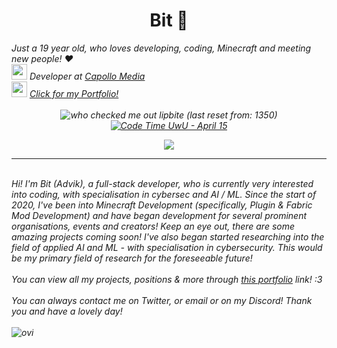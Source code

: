 <div align='center'>
  <h1>Bit 🧡</h1>
</div>
  <i>Just a 19 year old, who loves developing, coding, Minecraft and meeting new people! ❤️</i>
  <br>
  <i><img src="https://media.giphy.com/media/VgCDAzcKvsR6OM0uWg/giphy.gif" width="25"> <i>Developer at <a href="https://www.capollomedia.com">Capollo Media</a></i>
  <br>
    <i><img src="https://media.giphy.com/media/VgCDAzcKvsR6OM0uWg/giphy.gif" width="25"> <i><a href="https://github.com/BitC3t/bitc3t/blob/main/PORT.md">Click for my Portfolio!</a></i>
  <br>
    <br>
<div align='center'>
  <img alt="who checked me out lipbite (last reset from: 1350)" src="https://komarev.com/ghpvc/?username=bitc3t" />
  <a href="https://wakatime.com/@15a707f0-e01c-42c8-b5fc-2f82e7b21c7f"><img src="https://wakatime.com/badge/user/15a707f0-e01c-42c8-b5fc-2f82e7b21c7f.svg" alt="Code Time UwU - April 15" /></a>
    </div>

<p align="center">
  <a href="https://skillicons.dev">
    <img src="https://skillicons.dev/icons?i=arduino,bash,c,cpp,discord,bots,eclipse,java,kotlin,mysql,py,pytorch,raspberrypi" />
  </a>
</p>
    </i>
<hr />
<br>
  Hi! I'm Bit (Advik), a full-stack developer, who is currently very interested into coding, with specialisation in cybersec and AI / ML. Since the start of 2020, I've been into Minecraft Development (specifically, Plugin & Fabric Mod Development) and have began development for several prominent organisations, events and creators! Keep an eye out, there are some amazing projects coming soon! I've also began started researching into the field of applied AI and ML - with specialisation in cybersecurity. This would be my primary field of research for the foreseeable future!
  <br>
    <br>
    You can view all my projects, positions & more through <a href="https://github.com/BitC3t/bitc3t/blob/main/PORT.md">this portfolio</a> link! :3
  <br>
    <br>
  You can always contact me on Twitter, or email or on my Discord! Thank you and have a lovely day! 
  <br>
   <br> 
<img src="https://github-readme-stats.vercel.app/api/top-langs?username=bitc3t&show_icons=true&locale=en&layout=compact&theme=chartreuse-dark" alt="ovi" />


